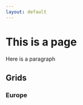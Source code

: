 ```yaml
---
layout: default
---
```


# This is a page

Here is a paragraph


## Grids

### Europe

<script src="https://embed.github.com/view/geojson/measures-glance/glance-grids/v01/data/spatial/EU/GEOG/GLANCE_V01_EU_GEOG_TILE.geojson">
